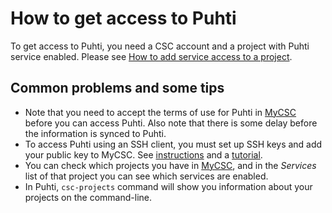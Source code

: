 # How to get access to Puhti

To get access to Puhti, you need a CSC account and a project with Puhti service
enabled. Please see
[How to add service access to a project](../../accounts/how-to-add-service-access-for-project.md).

## Common problems and some tips

- Note that you need to accept the terms of use for Puhti in
  [MyCSC](https://my.csc.fi) before you can access Puhti. Also note that there
  is some delay before the information is synced to Puhti.
- To access Puhti using an SSH client, you must set up SSH keys and add your
  public key to MyCSC.
  See [instructions](../../computing/connecting/ssh-keys.md) and a
  [tutorial](https://csc-training.github.io/csc-env-eff/hands-on/connecting/ssh-keys.html).
- You can check which projects you have in [MyCSC](https://my.csc.fi), and in
  the *Services* list of that project you can see which services are enabled.
- In Puhti, `csc-projects` command will show you information about your
  projects on the command-line.
